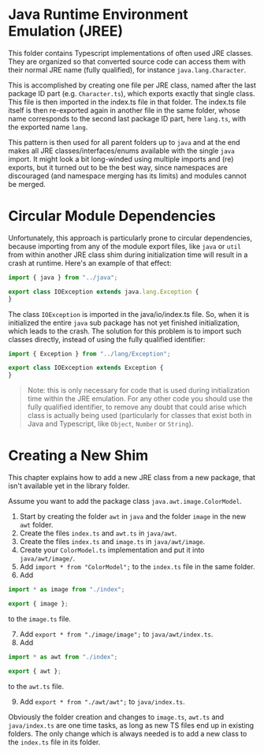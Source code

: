# Java Runtime Environment Emulation (JREE)

This folder contains Typescript implementations of often used JRE classes. They are organized so that converted source code can access them with their normal JRE name (fully qualified), for instance `java.lang.Character`.

This is accomplished by creating one file per JRE class, named after the last package ID part (e.g. `Character.ts`), which exports exactly that single class. This file is then imported in the index.ts file in that folder. The index.ts file itself is then re-exported again in another file in the same folder, whose name corresponds to the second last package ID part, here `lang.ts`, with the exported name `lang`.

This pattern is then used for all parent folders up to `java` and at the end makes all JRE classes/interfaces/enums available with the single `java` import. It might look a bit long-winded using multiple imports and (re) exports, but it turned out to be the best way, since namespaces are discouraged (and namespace merging has its limits) and modules cannot be merged.

# Circular Module Dependencies

Unfortunately, this approach is particularly prone to circular dependencies, because importing from any of the module export files, like `java` or `util` from within another JRE class shim during initialization time will result in a crash at runtime. Here's an example of that effect:

```typescript
import { java } from "../java";

export class IOException extends java.lang.Exception {
}
```

The class `IOException` is imported in the java/io/index.ts file. So, when it is initialized the entire `java` sub package has not yet finished initialization, which leads to the crash. The solution for this problem is to import such classes directly, instead of using the fully qualified identifier:

```typescript
import { Exception } from "../lang/Exception";

export class IOException extends Exception {
}
```

> Note: this is only necessary for code that is used during initialization time within the JRE emulation. For any other code you should use the fully qualified identifier, to remove any doubt that could arise which class is actually being used (particularly for classes that exist both in Java and Typescript, like `Object`, `Number` or `String`).

# Creating a New Shim

This chapter explains how to add a new JRE class from a new package, that isn't available yet in the library folder.

Assume you want to add the package class `java.awt.image.ColorModel`.

1. Start by creating the folder `awt` in `java` and the folder `image` in the new `awt` folder.
2. Create the files `index.ts` and `awt.ts` in `java/awt`.
3. Create the files `index.ts` and `image.ts` in `java/awt/image`.
4. Create your `ColorModel.ts` implementation and put it into `java/awt/image/`.
5. Add `import * from "ColorModel";` to the `index.ts` file in the same folder.
6. Add

```typescript
import * as image from "./index";

export { image };
```

to the `image.ts` file.

7. Add `export * from "./image/image";` to `java/awt/index.ts`.
8. Add

```typescript
import * as awt from "./index";

export { awt };
```

to the `awt.ts` file.

9. Add `export * from "./awt/awt";` to `java/index.ts`.

Obviously the folder creation and changes to `image.ts`, `awt.ts` and `java/index.ts` are one time tasks, as long as new TS files end up in existing folders. The only change which is always needed is to add a new class to the `index.ts` file in its folder.
